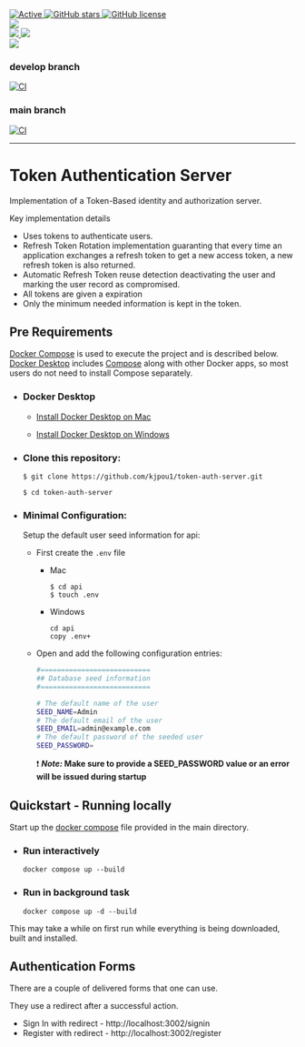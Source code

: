 <div>
  <a href="">
    <img alt="Active" src="https://img.shields.io/badge/status-early%20development-orange?">
  </a>
  <a href="https://github.com/kjpou1/token-auth-server/stargazers">
    <img alt="GitHub stars" src="https://img.shields.io/github/stars/kjpou1/token-auth-server">
  </a>
  <a href="">
    <img alt="GitHub license" src="https://img.shields.io/github/license/kjpou1/token-auth-server" />
  </a>
  </br>
  <a href="https://deno.land">
    <img src="https://img.shields.io/badge/deno-1.17.1-green?logo=deno"/>
  </a>
  </br>
  <a href="https://deno.land/x/redis@v0.25.1">
    <img src="https://img.shields.io/badge/redis-0.25.1-green?logo=redis"/>
  </a>   
  <a href="https://deno.land/x/mongo@v0.29.0">
    <img src="https://img.shields.io/badge/MongoDB-0.29.0-green?logo=mongodb&logoColor=white"/>
  </a>
  </br>
  <a href="https://github.com/vuejs/vue">
    <img src="https://img.shields.io/badge/Vue.js-3-green?&logoColor=4FC08D"/>
  </a>  

</div>

### develop branch 
[![CI](https://github.com/kjpou1/token-auth-server/workflows/CI/badge.svg?branch=develop&event=push)](https://github.com/kjpou1/token-auth-server/actions/workflows/ci.yml)

### main branch 
[![CI](https://github.com/kjpou1/token-auth-server/workflows/CI/badge.svg?branch=main&event=push)](https://github.com/kjpou1/token-auth-server/actions/workflows/ci.yml)

---

# Token Authentication Server

Implementation of a Token-Based identity and authorization server.

Key implementation details
- Uses tokens to authenticate users.
- Refresh Token Rotation implementation guaranting that every time an application exchanges a refresh token to get a new access token, a new refresh token is also returned.
- Automatic Refresh Token reuse detection deactivating the user and marking the user record as compromised.
- All tokens are given a expiration
- Only the minimum needed information is kept in the token.

## Pre Requirements

[Docker Compose](https://docs.docker.com/compose/install/) is used to execute the project and is described below.  [Docker Desktop](https://docs.docker.com/desktop/) includes [Compose](https://docs.docker.com/compose/install/) along with other Docker apps, so most users do not need to install Compose separately. 

- ### Docker Desktop

  - [Install Docker Desktop on Mac](https://docs.docker.com/desktop/mac/install/)

  - [Install Docker Desktop on Windows](https://docs.docker.com/desktop/windows/install/)

- ### Clone this repository:

  ```
  $ git clone https://github.com/kjpou1/token-auth-server.git

  $ cd token-auth-server
  ```

- ### Minimal Configuration:
  Setup the default user seed information for api:

  - First create the `.env` file

    - Mac 
      ```
      $ cd api
      $ touch .env
      ```

    - Windows
      ```
      cd api
      copy .env+
      ```
  - Open and add the following configuration entries:

    ``` bash
    #===========================
    ## Database seed information
    #===========================

    # The default name of the user
    SEED_NAME=Admin
    # The default email of the user
    SEED_EMAIL=admin@example.com
    # The default password of the seeded user
    SEED_PASSWORD=
    ```
    :exclamation: <b><i>Note:</i> Make sure to provide a SEED_PASSWORD value or an error will be issued during startup</b> 




## Quickstart - Running locally

Start up the [docker compose](https://docs.docker.com/compose/install/) file provided in the main directory.

- ### Run interactively
  ```
  docker compose up --build
  ```

- ### Run in background task
  ```
  docker compose up -d --build
  ```

This may take a while on first run while everything is being downloaded, built and installed.


## Authentication Forms

There are a couple of delivered forms that one can use.

They use a redirect after a successful action.

- Sign In with redirect - http://localhost:3002/signin
- Register with redirect - http://localhost:3002/register